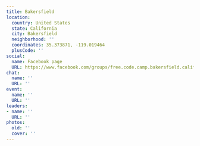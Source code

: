 ```yaml
---
title: Bakersfield
location:
  country: United States
  state: California
  city: Bakersfield
  neighborhood: ''
  coordinates: 35.373871, -119.019464
  plusCode: ''
social:
  name: Facebook page
  URL: https://www.facebook.com/groups/free.code.camp.bakersfield.california
chat:
  name: ''
  URL: ''
event:
  name: ''
  URL: ''
leaders:
- name: ''
  URL: ''
photos:
  old: ''
  cover: ''
---
```

